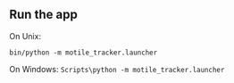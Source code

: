 ## Run the app

On Unix:

`bin/python -m motile_tracker.launcher`

On Windows:
`Scripts\python -m motile_tracker.launcher`
